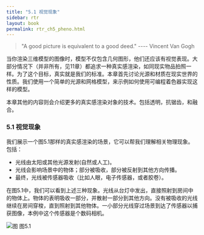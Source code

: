 ```yaml
---
title: "5.1 视觉现象"
sidebar: rtr
layout: book
permalink: rtr_ch5_pheno.html
---
```


> "A good picture is equivalent to a good deed."     ---- Vincent Van Gogh

当你渲染三维模型的图像时，模型不仅包含几何图形，他们还应该有视觉表现。大部分情况下（并非所有，见11章）都追求一种真实感渲染，如同现实物品拍照一样。为了这个目标，真实就是我们的标准。本章首先讨论光源和材质在现实世界的性质。我们使用一个简单的光源和网格模型，来示例如何使用可编程着色器实现这样的模型。

本章其他的内容则会介绍更多的真实感渲染对象的技术。包括透明，抗锯齿，和融合。


### 5.1 视觉现象
我们展示一个图5.1那样的真实感渲染的场景，它可以帮我们理解相关物理现象。包括：

* 光线由太阳或其他光源发射(自然或人工)。
* 光线会影响场景中的物体；部分被吸收，部分被反射到其他方向传播。
* 最终，光线被传感器吸收（比如人眼，电子传感器，或者胶卷）。

在图5.1中，我们可以看到上述三种现象。光线从台灯中发出，直接照射到房间中的物体上。物体的表明吸收一部分，并散射一部分到其他方向。没有被吸收的光线继续在房间穿梭，直到照射到其他物体。一小部分光线穿过场景到达了传感器以捕获图像，本例中这个传感器是个数码相机。

![图](/images/RTR3.05.01.png)
图5.1




